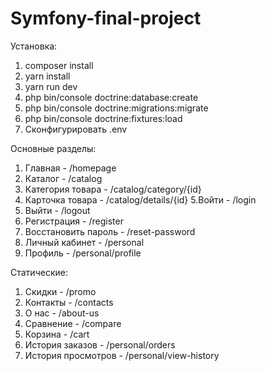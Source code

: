 # Symfony-final-project

Установка:
1. composer install
2. yarn install
3. yarn run dev
4. php bin/console doctrine:database:create
5. php bin/console doctrine:migrations:migrate
6. php bin/console doctrine:fixtures:load
7. Сконфигурировать .env

Основные разделы:
1. Главная - /homepage
2. Каталог - /catalog
3. Категория товара - /catalog/category/{id}
4. Карточка товара - /catalog/details/{id}
5.Войти - /login
6. Выйти - /logout
7. Регистрация - /register
8. Восстановить пароль - /reset-password
9. Личный кабинет - /personal
10. Профиль - /personal/profile

Статические:
1. Скидки - /promo
2. Контакты - /contacts
3. О нас - /about-us
4. Сравнение - /compare
5. Корзина - /cart
6. История заказов - /personal/orders
7. История просмотров - /personal/view-history

